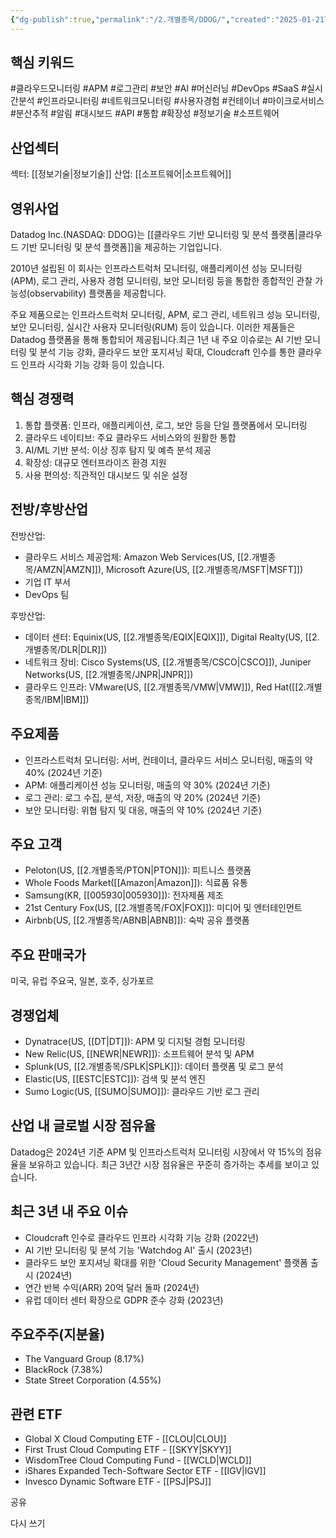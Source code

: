 ```yaml
---
{"dg-publish":true,"permalink":"/2.개별종목/DDOG/","created":"2025-01-21T06:53:24.506+09:00","updated":"2025-06-03T20:05:58.672+09:00"}
---
```


## 핵심 키워드

#클라우드모니터링 #APM #로그관리 #보안 #AI #머신러닝 #DevOps #SaaS #실시간분석 #인프라모니터링 #네트워크모니터링 #사용자경험 #컨테이너 #마이크로서비스 #분산추적 #알림 #대시보드 #API #통합 #확장성 #정보기술 #소프트웨어 

## 산업섹터

섹터: [[정보기술\|정보기술]]
산업: [[소프트웨어\|소프트웨어]]

## 영위사업

Datadog Inc.(NASDAQ: DDOG)는 [[클라우드 기반 모니터링 및 분석 플랫폼\|클라우드 기반 모니터링 및 분석 플랫폼]]을 제공하는 기업입니다.

2010년 설립된 이 회사는 인프라스트럭처 모니터링, 애플리케이션 성능 모니터링(APM), 로그 관리, 사용자 경험 모니터링, 보안 모니터링 등을 통합한 종합적인 관찰 가능성(observability) 플랫폼을 제공합니다.

주요 제품으로는 인프라스트럭처 모니터링, APM, 로그 관리, 네트워크 성능 모니터링, 보안 모니터링, 실시간 사용자 모니터링(RUM) 등이 있습니다. 이러한 제품들은 Datadog 플랫폼을 통해 통합되어 제공됩니다.최근 1년 내 주요 이슈로는 AI 기반 모니터링 및 분석 기능 강화, 클라우드 보안 포지셔닝 확대, Cloudcraft 인수를 통한 클라우드 인프라 시각화 기능 강화 등이 있습니다.

## 핵심 경쟁력

1. 통합 플랫폼: 인프라, 애플리케이션, 로그, 보안 등을 단일 플랫폼에서 모니터링
2. 클라우드 네이티브: 주요 클라우드 서비스와의 원활한 통합
3. AI/ML 기반 분석: 이상 징후 탐지 및 예측 분석 제공
4. 확장성: 대규모 엔터프라이즈 환경 지원
5. 사용 편의성: 직관적인 대시보드 및 쉬운 설정

## 전방/후방산업

전방산업:

- 클라우드 서비스 제공업체: Amazon Web Services(US, [[2.개별종목/AMZN\|AMZN]]), Microsoft Azure(US, [[2.개별종목/MSFT\|MSFT]])
- 기업 IT 부서
- DevOps 팀

후방산업:

- 데이터 센터: Equinix(US, [[2.개별종목/EQIX\|EQIX]]), Digital Realty(US, [[2.개별종목/DLR\|DLR]])
- 네트워크 장비: Cisco Systems(US, [[2.개별종목/CSCO\|CSCO]]), Juniper Networks(US, [[2.개별종목/JNPR\|JNPR]])
- 클라우드 인프라: VMware(US, [[2.개별종목/VMW\|VMW]]), Red Hat([[2.개별종목/IBM\|IBM]])

## 주요제품

- 인프라스트럭처 모니터링: 서버, 컨테이너, 클라우드 서비스 모니터링, 매출의 약 40% (2024년 기준)
- APM: 애플리케이션 성능 모니터링, 매출의 약 30% (2024년 기준)
- 로그 관리: 로그 수집, 분석, 저장, 매출의 약 20% (2024년 기준)
- 보안 모니터링: 위협 탐지 및 대응, 매출의 약 10% (2024년 기준)

## 주요 고객

- Peloton(US, [[2.개별종목/PTON\|PTON]]): 피트니스 플랫폼
- Whole Foods Market([[Amazon\|Amazon]]): 식료품 유통
- Samsung(KR, [[005930\|005930]]): 전자제품 제조
- 21st Century Fox(US, [[2.개별종목/FOX\|FOX]]): 미디어 및 엔터테인먼트
- Airbnb(US, [[2.개별종목/ABNB\|ABNB]]): 숙박 공유 플랫폼

## 주요 판매국가

미국, 유럽 주요국, 일본, 호주, 싱가포르

## 경쟁업체

- Dynatrace(US, [[DT\|DT]]): APM 및 디지털 경험 모니터링
- New Relic(US, [[NEWR\|NEWR]]): 소프트웨어 분석 및 APM
- Splunk(US, [[2.개별종목/SPLK\|SPLK]]): 데이터 플랫폼 및 로그 분석
- Elastic(US, [[ESTC\|ESTC]]): 검색 및 분석 엔진
- Sumo Logic(US, [[SUMO\|SUMO]]): 클라우드 기반 로그 관리

## 산업 내 글로벌 시장 점유율

Datadog은 2024년 기준 APM 및 인프라스트럭처 모니터링 시장에서 약 15%의 점유율을 보유하고 있습니다. 최근 3년간 시장 점유율은 꾸준히 증가하는 추세를 보이고 있습니다.

## 최근 3년 내 주요 이슈

- Cloudcraft 인수로 클라우드 인프라 시각화 기능 강화 (2022년)
- AI 기반 모니터링 및 분석 기능 'Watchdog AI' 출시 (2023년)
- 클라우드 보안 포지셔닝 확대를 위한 'Cloud Security Management' 플랫폼 출시 (2024년)
- 연간 반복 수익(ARR) 20억 달러 돌파 (2024년)
- 유럽 데이터 센터 확장으로 GDPR 준수 강화 (2023년)

## 주요주주(지분율)

- The Vanguard Group (8.17%)
- BlackRock (7.38%)
- State Street Corporation (4.55%)

## 관련 ETF

- Global X Cloud Computing ETF - [[CLOU\|CLOU]]
- First Trust Cloud Computing ETF - [[SKYY\|SKYY]]
- WisdomTree Cloud Computing Fund - [[WCLD\|WCLD]]
- iShares Expanded Tech-Software Sector ETF - [[IGV\|IGV]]
- Invesco Dynamic Software ETF - [[PSJ\|PSJ]]

공유

다시 쓰기